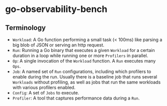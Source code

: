 # go-observability-bench

## Terminology

- `Workload`: A Go function performing a small task (< 100ms) like parsing a big blob of JSON or serving an http request.
- `Run`: Running a Go binary that executes a given `Workload` for a certain duration in a loop while running one or more `Profilers` in parallel.
- `Op`: A single invocation of the `Workload` function. A `Run` executes many `Ops`.
- `Job`: A named set of `Run` configurations, including which profilers to enable during the run. Usually there is a baseline job that runs several `Workloads` without profiling, as well as jobs that run the same workloads with various profilers enabled.
- `Config`: A set of `Jobs` to execute.
- `Profiler`: A tool that captures performance data during a `Run`.
